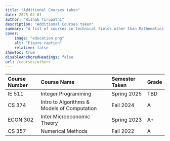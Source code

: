 ```yaml
---
title: "Additional Courses taken"
date: 2025-02-01
author: "Rishab Tirupathi"
description: "Additional Courses taken" 
summary: "A list of courses in technical fields other than Mathematics and Statistics I have taken as an undergraduate and graduate student." 
cover:
    image: "education.png"
    alt: "Figure caption"
    relative: false
showToc: true
disableAnchoredHeadings: false
url: /courses/others
---
```

| Course Number | Course Name | Semester Taken | Grade |
| :-------------| :----------| :-------------| :--------|
| IE 511         | Integer Programming | Spring 2025 | TBD |
| CS 374        | Intro to Algorithms & Models of Computation| Fall 2024| A |
| ECON 302      | Inter Microeconomic Theory| Spring 2023| A+|
| CS 357        | Numerical Methods| Fall 2022| A|